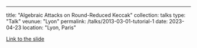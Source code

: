 ---
title: "Algebraic Attacks on Round-Reduced Keccak"
collection: talks
type: "Talk"
veunue: "Lyon"
permalink: /talks/2013-03-01-tutorial-1
date: 2023-04-23
location: "Lyon, Paris"

[Link to the slide](https://permutationbasedcrypto.org/2023/files/slides/PBC2023-Fukang_Liu-Keccak.pdf)
